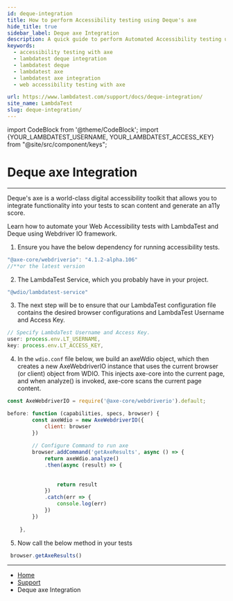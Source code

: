 ```yaml
---
id: deque-integration
title: How to perform Accessibility testing using Deque's axe
hide_title: true
sidebar_label: Deque axe Integration
description: A quick guide to perform Automated Accessibility testing using Deque's axe across 3000+ browsers and OS combinations.
keywords:
  - accessibility testing with axe
  - lambdatest deque integration
  - lambdatest deque
  - lambdatest axe
  - lambdatest axe integration
  - web accessibility testing with axe

url: https://www.lambdatest.com/support/docs/deque-integration/
site_name: LambdaTest
slug: deque-integration/
---
```


import CodeBlock from '@theme/CodeBlock';
import {YOUR_LAMBDATEST_USERNAME, YOUR_LAMBDATEST_ACCESS_KEY} from "@site/src/component/keys";

<script type="application/ld+json"
      dangerouslySetInnerHTML={{ __html: JSON.stringify({
       "@context": "https://schema.org",
        "@type": "BreadcrumbList",
        "itemListElement": [{
          "@type": "ListItem",
          "position": 1,
          "name": "Home",
          "item": "https://www.lambdatest.com"
        },{
          "@type": "ListItem",
          "position": 2,
          "name": "Support",
          "item": "https://www.lambdatest.com/support/docs/"
        },{
          "@type": "ListItem",
          "position": 3,
          "name": "Deque axe Integration",
          "item": "https://www.lambdatest.com/support/docs/deque-integration/"
        }]
      })
    }}
></script>

# Deque axe Integration
***

Deque's axe is a world-class digital accessibility toolkit that allows you to integrate functionality into your tests to scan content and generate an a11y score.

Learn how to automate your Web Accessibility tests with LambdaTest and Deque using Webdriver IO framework.


1. Ensure you have the below dependency for running accessibility tests.

```js
"@axe-core/webdriverio": "4.1.2-alpha.106"
//**or the latest version
```

2. The LambdaTest Service, which you probably have in your project.

```js
"@wdio/lambdatest-service"
```

3. The next step will be to ensure that our LambdaTest configuration file contains the desired browser configurations and LambdaTest Username and Access Key.

```js
// Specify LambdaTest Username and Access Key.
user: process.env.LT_USERNAME,
key: process.env.LT_ACCESS_KEY,
```

4. In the `wdio.conf` file below, we build an axeWdio object, which then creates a new AxeWebdriverIO instance that uses the current browser (or client) object from WDIO. This injects axe-core into the current page, and when analyze() is invoked, axe-core scans the current page content.

```js
const AxeWebdriverIO = require('@axe-core/webdriverio').default;

before: function (capabilities, specs, browser) {
        const axeWdio = new AxeWebdriverIO({
            client: browser
        })
 
        // Configure Command to run axe
        browser.addCommand('getAxeResults', async () => {
            return axeWdio.analyze()
            .then(async (result) => {
              
             
                return result
            })
            .catch(err => {
                console.log(err)
            })
        })
 
    },
 ```

 5. Now call the below method in your tests

```js
 browser.getAxeResults()
```

---

<nav aria-label="breadcrumbs">
  <ul className="breadcrumbs">
    <li className="breadcrumbs__item">
      <a className="breadcrumbs__link" target="_self" href="https://www.lambdatest.com">
        Home
      </a>
    </li>
    <li className="breadcrumbs__item">
      <a className="breadcrumbs__link" target="_self" href="https://www.lambdatest.com/support/docs/">
        Support
      </a>
    </li>
    <li className="breadcrumbs__item breadcrumbs__item--active">
      <span className="breadcrumbs__link">
      Deque axe Integration
      </span>
    </li>
  </ul>
</nav>


